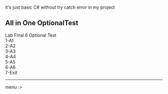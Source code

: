it's just basic C# without try catch error in my project  

All in One OptionalTest  
------------------------  

  Lab Final 6 Optional Test  
1-A1  
2-A2  
3-A3  
4-A4  
5-A5  
6-A6  
7-Exit  

------------------------  
menu :> 

